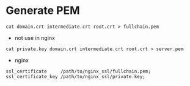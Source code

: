 # Generate PEM
```
cat domain.crt intermediate.crt root.crt > fullchain.pem
```
- not use in nginx
```
cat private.key domain.crt intermediate.crt root.crt > server.pem
```

- nginx
```
ssl_certificate     /path/to/nginx_ssl/fullchain.pem;
ssl_certificate_key /path/to/nginx_ssl/private.key;
```

